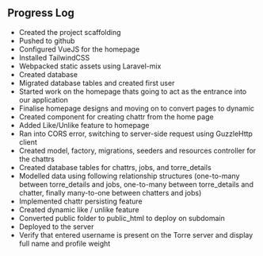 ## Progress Log

- Created the project scaffolding
- Pushed to github
- Configured VueJS for the homepage
- Installed TailwindCSS 
- Webpacked static assets using Laravel-mix
- Created database
- Migrated database tables and created first user
- Started work on the homepage thats going to act as the entrance into our application 
- Finalise homepage designs and moving on to convert pages to dynamic
- Created component for creating chattr from the home page
- Added Like/Unlike feature to homepage
- Ran into CORS error, switching to server-side request using GuzzleHttp client
- Created model, factory, migrations, seeders and resources controller for the chattrs
- Created database tables for chattrs, jobs, and torre_details
- Modelled data using following relationship structures (one-to-many between torre_details and jobs, one-to-many between torre_details and chatter, finally many-to-one between chatters and jobs)
- Implemented chattr persisting feature
- Created dynamic like / unlike feature
- Converted public folder to public_html to deploy on subdomain
- Deployed to the server
- Verify that entered username is present on the Torre server and display full name and profile weight
